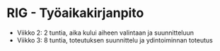 # RIG - Työaikakirjanpito

* Viikko 2: 2 tuntia, aika kului aiheen valintaan ja suunnitteluun
* Viikko 3: 8 tuntia, toteutuksen suunnittelu ja ydintoiminnan toteutus